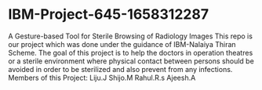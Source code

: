 # IBM-Project-645-1658312287
A Gesture-based Tool for Sterile Browsing of Radiology Images
This repo is our project which was done under the guidance of IBM-Nalaiya Thiran Scheme.
The goal of this project is to help the doctors in operation theatres or a sterile environment where physical contact between persons should be avoided in order to be sterilized and also prevent from any infections.
Members of this Project: Liju.J Shijo.M Rahul.R.s Ajeesh.A
